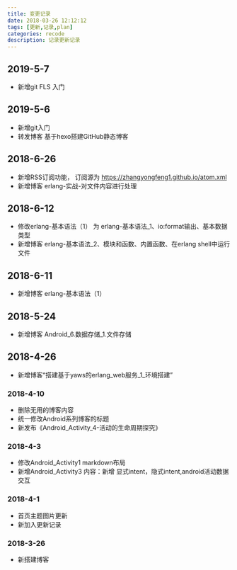 ```yaml
---
title: 变更记录
date: 2018-03-26 12:12:12
tags: [更新,记录,plan]
categories: recode
description: 记录更新记录
---
```

<!-- ![Folder](/images/zyf_img/title1.png) -->

## 2019-5-7
* 新增git FLS 入门

## 2019-5-6
* 新增git入门
* 转发博客 基于hexo搭建GitHub静态博客

## 2018-6-26 
* 新增RSS订阅功能， 订阅源为 https://zhangyongfeng1.github.io/atom.xml
* 新增博客 erlang-实战-对文件内容进行处理

## 2018-6-12
* 修改erlang-基本语法（1） 为 erlang-基本语法_1、io:format输出、基本数据类型
* 新增博客 erlang-基本语法_2、模块和函数、内置函数、在erlang shell中运行文件

## 2018-6-11
* 新增博客 erlang-基本语法（1）

## 2018-5-24
* 新增博客 Android_6.数据存储_1.文件存储

## 2018-4-26
* 新增博客“搭建基于yaws的erlang_web服务_1_环境搭建”

### 2018-4-10 
* 删除无用的博客内容
* 统一修改Android系列博客的标题
* 新发布《Android_Activity_4-活动的生命周期探究》

### 2018-4-3
* 修改Android_Activity1 markdown布局
* 新增Android_Activity3 内容：新增 显式intent，隐式intent,android活动数据交互

### 2018-4-1 
* 首页主题图片更新
* 新加入更新记录

### 2018-3-26 
* 新搭建博客